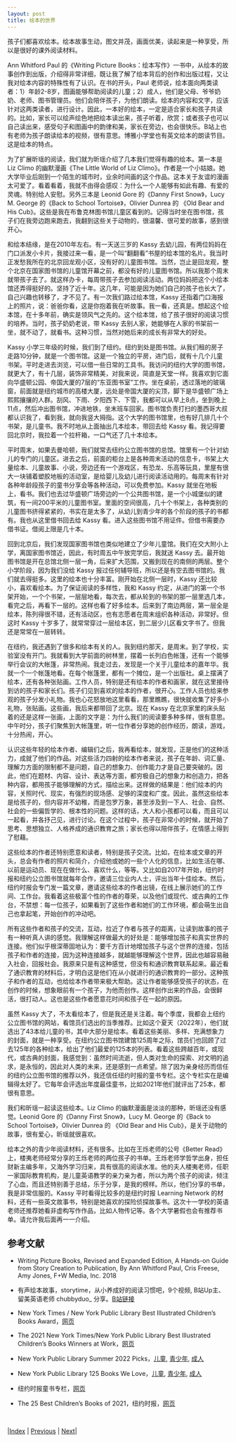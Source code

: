 ```yaml
---
layout: post
title: 绘本的世界
---
```


孩子们都喜欢绘本。绘本故事生动，图文并茂，画面优美，读起来是一种享受，所以是很好的课外阅读材料。

Ann Whitford Paul 的《Writing Picture Books：绘本写作》一书中，从绘本的故事创作到出版，介绍得非常详细，既让我了解了绘本背后的创作和出版过程，又让我对绘本内容的特殊性有了认识。在书的开头，Paul 老师说，绘本面向两类读者：1）年龄2-8岁，图画能够帮助阅读的儿童；2）成人，他们是父母、爷爷奶奶、老师、图书管理员。他们会陪伴孩子，为他们朗读。绘本的内容和文字，应该针对这两类读者，进行设计。因此，一本好的绘本，一定是适合家长和孩子共读的。比如，家长可以绘声绘色地把绘本读出来，孩子听着，欣赏；或者孩子也可以自己读出来，感受句子和图画中的韵律和美，家长在旁边，也会很快乐。B站上也有老师为孩子朗读绘本的视频，很有意思。博雅小学堂也有英文绘本的朗读节目。这是绘本的特点。

为了扩展昕瑶的阅读，我们就为昕瑶介绍了几本我们觉得有趣的绘本。第一本是 Liz Climo 的幽默漫画《The Little World of Liz Climo》。作者是一个小姑娘。她大学毕业后刚到一个陌生的城市时，业余时间画的这个作品。这本关于友谊的漫画太可爱了。看着看着，我就不由得会感叹：为什么一个人能够有如此有趣、有爱的灵魂。特别给人安慰。另外三本是 Leonid Gore 的《Danny First Snow》，Lucy M. George 的《Back to School Tortoise》，Olivier Dunrea 的 《Old Bear and His Cub》。这些是我在布鲁克林图书馆儿童区看到的。记得当时坐在图书馆，孩子们在我旁边跑来跑去，我翻到这些关于动物的，很温馨、很可爱的故事，感到很开心。

和绘本结缘，是在2010年左右。有一天送三岁的 Kassy 去幼儿园，有两位妈妈在门口派发小卡片，我接过来一看，是一个叫“翻翻看”书屋的绘本馆的名片。我当时正发愁我所在的北京回龙观小区，没有好的儿童图书馆。当然，岂止是回龙观，整个北京在国家图书馆的儿童馆开幕之前，都没有好的儿童图书馆。所以我那个周末就带孩子去了。就这样办卡，每周带孩子去参加阅读活动。两位妈妈把这个小绘本馆还弄得挺好的。坚持了近十年。这几年，可能是因为她们自己的孩子也长大了，自己兴趣也转移了，才不见了。有一次我们路过绘本馆，Kassy 还指着门口海报上的照片，说：爸爸你看，这是你抱着我在听故事。我一看，还真是。想起这个绘本馆，在十多年前，确实是领风气之先的。这个绘本馆，给了孩子很好的阅读习惯的培养。当时，孩子奶奶老说，带 Kassy 去别人家，她能够在人家的书架前一坐，就不动了，就看书。这种习惯，当然对她后来的成长有非常大的好处。

Kassy 小学三年级的时候，我们到了纽约。纽约到处是图书馆。从我们租的房子走路10分钟，就是一个图书馆。这是一个独立的平房，进门后，就有十几个儿童书架。平时走进去浏览，可以借一些日常的工具书。我访问的纽约大学的图书馆，就更大了，有十几层，装饰非常精美，对我来说，简直是天堂一样。我喜欢到它面向华盛顿公园、帝国大厦的7层的“东亚图书室”工作。坐在桌前，透过落地的玻璃窗，前面就是纽约城市的高楼大厦，远处是帝国大厦的尖顶，脚下是华盛顿广场上熙熙攘攘的人群。刮风、下雨、夕阳西下、下雪，我都可以从早上8点，坐到晚上11点，然后冲出图书馆，冲进地铁，坐末班车回家。图书馆负责打扫的墨西哥大叔都认识我了，看到我，就向我竖大拇指。这个大学的图书馆里，也有好几排几十个书架，是儿童书。我不时地从上面抽出几本绘本，带回去给 Kassy 看。我记得要回北京时，我拉着一个拉杆箱，一口气还了几十本绘本。

平时周末，如果去曼哈顿，我们就常去纽约公立图书馆的总馆。馆里有一个针对幼儿的专门的儿童区。进去之后，前面的柜台上是各种周末活动的信息卡，书架上大量绘本、儿童故事、小说，旁边还有一个游戏区，有恐龙、乐高等玩具，里屋有很大一块铺着塑胶地板的活动室，是给婴儿及幼儿进行阅读活动用的。每周末有针对各种年龄段孩子的童书分享会等各种活动，可以免费参加。Kassy 就坐在地板上，看书。我们也去过华盛顿广场旁边的一个公共图书馆，是一个小城堡似的建筑，有一间200平米的儿童图书室。里面的空间很高，几十个书架上，各种类别的儿童图书挤得紧紧的，书实在是太多了，从幼儿到青少年的各个阶段的孩子的书都有。我也从这里借书回去给 Kassy 看。进入这些图书馆不用证件。但借书需要办借书证。借阅上限是几十本。

回到北京后，我们发现国家图书馆也类似地建立了少年儿童馆。我们在交大附小上学，离国家图书馆近，因此，有时周五中午放完学后，我就送 Kassy 去。最开始图书馆是开在总馆北侧一层一角，后来扩大范围，又搬到现在的南侧的两层。整个小学阶段，因为我们没给 Kassy 报过任何辅导班，所以还是有空去图书馆的。我们就去得挺多。这里的绘本也十分丰富。刚开始在北侧一层时，Kassy 还比较小，喜欢看绘本。为了保证阅读的多样性，我和 Kassy 约定，从进门的第一个书架开始，一个个书架，一层层地看，每次去，都从轮到的书架的那一层里选几本，看完之后，再看下一层的。这样也看了好多绘本。后来到了南边两层，第一层全是绘本，陈列得很不错，还有活动区，也有志愿者在周末组织各种活动，非常好。但这时 Kassy 十岁多了，就常常穿过一层绘本区，到二层少儿区看文字书了。但我还是常常在一层转转。

在纽约，我还遇到了很多和绘本有关的人。我到纽约那天，是周末。到了学校，实验室没有开门。我就看到大学前面的树林里，摆着一长列白色帐篷，还有一个能够举行会议的大帐篷，非常热闹。我走过去，发现是一个关于儿童绘本的嘉年华。我就一个一个帐篷地看。在每个帐篷里，都有一个摊位，是一个出版社。桌上摆满了绘本，还有各种张贴画。工作人员，特别是还有绘本的作者和画家，就在这里接待到访的孩子和家长们。孩子们见到喜欢的绘本的作者，很开心。工作人员也给来参观的孩子分发小礼物。我也心花怒放地这里看看，那里瞧瞧，很快就收集了好多小礼物，张贴画。这些画，我后来都带回了北京。现在 Kassy 在北京家里的床头贴着的还是这样一张画，上面的文字是：为什么我们的阅读要多种多样，很有意思。中午时分，孩子们聚焦到大帐篷里，听一位作者分享她的创作经历，朗读，游戏，十分热闹，开心。

认识这些年轻的绘本作者、编辑们之后，我再看绘本，就发现，正是他们的这种活力，成就了他们的作品。对这些活力四射的绘本作者来说，孩子在年龄、词汇量、理解力方面的限制都不是问题，自己的想象力、创作能力才是自己要突破的。因此，他们在题材、内容、设计、表达等方面，都穷极自己的想象力和创造力，把各种内容，都用孩子能够理解的方式，描绘出来。这样做的结果是：他们绘本的内容，关照时代、现实，有强烈的现场感、足够的深度和广度。因此，虽然这些绘本是给孩子的，但内容并不幼稚，而是包罗万象，甚至涉及到一下人、社会、自然、社会的一些偏哲学的、根本性的问题。这样的话，大人和小孩都可以看，而且可以一起看，并各抒己见，进行讨论。在这个过程中，孩子在非常小的时候，就开始了思考、思想独立、人格养成的通识教育之旅；家长也得以陪伴孩子，在情感上得到了慰藉。

这些绘本的作者还特别愿意和读者，特别是孩子交流。比如，在绘本或文章的开头，总会有作者的照片和简介，介绍他或她的一些个人化的信息，比如生活在哪、以前是运动员、现在在做什么、喜欢什么，等等。又比如自2017年开始，纽约时报和纽约公立图书馆就每年合作，邀请三位业内人士，评出当年十佳绘本。然后，纽约时报会专门发一篇文章，邀请这些绘本的作者出镜，在线上展示她们的工作间、工作台。我看着这些极富个性的作者的尊荣，以及他们或现代、或古典的工作台，不禁想：每一位孩子，如果看到了这些作者和她们的工作环境，都会萌生出自己也拿起笔，开始创作的冲动吧。

所有这些作者和孩子的交流，互动，拉近了作者与孩子的距离，让读到故事的孩子有一种听真人讲的感觉。我理解这样做最大的好处是：能够增加孩子和真实世界的连接。他们似乎根深蒂固地认为：要千方百计地增加孩子与这个世界的连接，包括孩子和作者的连接，因为这种连接越多，就越能够理解这个世界，因此也越容易融入社会，回报社会。我原来只是有这种感觉，但没有和通识教育联系起来。最近看了通识教育的材料后，才明白这是他们在从小就进行的通识教育的一部分。这种孩子和作者的互动，也给绘本作者带来极大帮助。这让作者能够感受孩子的状态，在创作的时候，想象眼前有一个孩子，为他而创作。这样创作出来的作品，会很鲜活，很打动人。这也是这些作者愿意花时间和孩子在一起的原因。

虽然 Kassy 大了，不太看绘本了，但是我还是关注着。每个季度，我都会上纽约公立图书馆的网站，看馆员们选出的当季推荐。比如这个夏天（2022年），他们就选出了43本给儿童的书，其中大部分是绘本。看着这些美丽、多样、充满想象力的封面，就是一种享受。在纽约公立图书馆建馆125周年之际，馆员们也回顾了过去125年的各种绘本，给出了他们最爱的125本的列表。看着这些跨越百年，或现代，或古典的封面，我感觉到：虽然时间流逝，但人类对生命的探索、对文明的追求，是永恒的，因此对人类的未来，还是感到一点希望。除了因为亲身经历而信任的纽约公立图书馆的推荐以外，我还信任纽约时报的童书专栏。这个专栏实在是编辑得太好了。它每年会评选出年度最佳童书，比如2021年他们就评出了25本，都很有意思。

我们和昕瑶一起读这些绘本。Liz Climo 的幽默漫画是淡淡的那种，昕瑶还没有感觉。Leonid Gore 的《Danny First Snow》，Lucy M. George 的《Back to School Tortoise》，Olivier Dunrea 的 《Old Bear and His Cub》，是关于动物的故事，很有爱心，昕瑶就很喜欢。

绘本之外的青少年阅读材料，还有很多。比如在王烁老师的公号《Better Read》上，楼夷老师经常分享的王烁老师的两位孩子的书单。王烁老师学哲学出身，担任财新主编多年，又海外学习归来，具有很高的阅读水准。他的夫人楼夷老师，任职一家国际教育机构，是儿童英语教学的亲力亲为者，所以为两个孩子的阅读，倾注了心血，而且还特别善于总结，乐于分享，是我的榜样。所以，他们分享的书单，我是非常信服的。Kassy 平时看得比较多的是纽约时报 Learning Network 的材料，还有一些英文故事书，特别是她喜欢的探险侦探故事书。这次十一学校的英语老师还推荐她看非虚构写作作品，比如人物传记等。各个大学暑假也会有推荐书单。请允许我后面再一一介绍。

## 参考文献

- Writing Picture Books, Revised and Expanded Edition, A Hands-on Guide from Story Creation to Publication, By Ann Whitford Paul, Cris Freese, Amy Jones, F+W Media, Inc. 2018

- 有声绘本故事，storytime，从小养成好的阅读习惯吧，9个视频, B站Up主、留美英语老师 chubbyduo_ 分享。[B站链接](https://space.bilibili.com/11740446/channel/collectiondetail?sid=482172)

- New York Times / New York Public Library Best Illustrated Children’s Books Award，[网页](https://www.nytimes.com/2021/11/12/books/review/best-illustrated-childrens-books.html)

- The 2021 New York Times/New York Public Library Best Illustrated Children’s Books Winners at Work，[网页](https://www.nytimes.com/2021/11/12/books/review/artists-best-illustrated-childrens-books.html)

- New York Public Library Summer 2022 Picks，[儿童](https://www.nypl.org/books-more/recommendations/best-books/kids), [青少年](https://www.nypl.org/books-more/recommendations/staff-picks/teens), [成人](https://www.nypl.org/books-more/recommendations/staff-picks/adults)

- New York Public Library 125 Books We Love，[儿童](https://www.nypl.org/books-more/recommendations/125/kids), [青少年](https://www.nypl.org/books-more/recommendations/125/teens), [成人](https://www.nypl.org/books-more/recommendations/125/adults)

- 纽约时报童书专栏，[网页](https://www.nytimes.com/column/childrens-books)

- The 25 Best Children’s Books of 2021，纽约时报，[网页](https://www.nytimes.com/2021/12/03/books/review/25-best-childrens-books.html)

<br/>

|[Index](../) | [Previous](3-7-speech) | [Next](4-summary)|